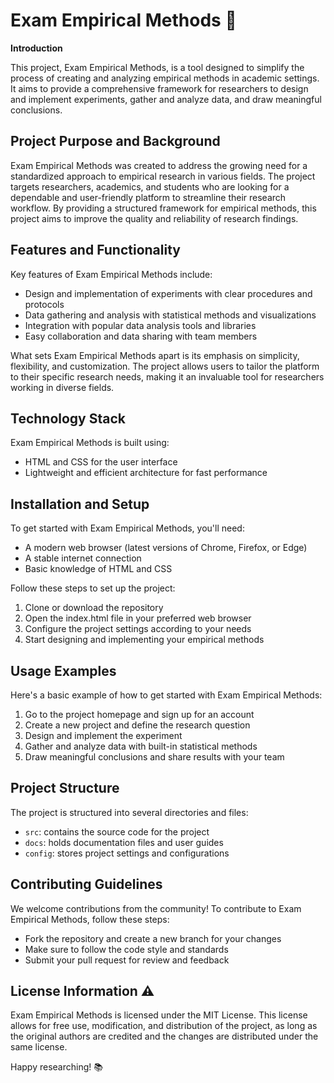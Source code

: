 **Exam Empirical Methods 🚀**
================================

**Introduction**

This project, Exam Empirical Methods, is a tool designed to simplify the process of creating and analyzing empirical methods in academic settings. It aims to provide a comprehensive framework for researchers to design and implement experiments, gather and analyze data, and draw meaningful conclusions.

**Project Purpose and Background**
-----------------------------

Exam Empirical Methods was created to address the growing need for a standardized approach to empirical research in various fields. The project targets researchers, academics, and students who are looking for a dependable and user-friendly platform to streamline their research workflow. By providing a structured framework for empirical methods, this project aims to improve the quality and reliability of research findings.

**Features and Functionality**
-------------------------

Key features of Exam Empirical Methods include:

* Design and implementation of experiments with clear procedures and protocols
* Data gathering and analysis with statistical methods and visualizations
* Integration with popular data analysis tools and libraries
* Easy collaboration and data sharing with team members

What sets Exam Empirical Methods apart is its emphasis on simplicity, flexibility, and customization. The project allows users to tailor the platform to their specific research needs, making it an invaluable tool for researchers working in diverse fields.

**Technology Stack**
-------------------

Exam Empirical Methods is built using:

* HTML and CSS for the user interface
* Lightweight and efficient architecture for fast performance

**Installation and Setup**
-------------------------

To get started with Exam Empirical Methods, you'll need:

* A modern web browser (latest versions of Chrome, Firefox, or Edge)
* A stable internet connection
* Basic knowledge of HTML and CSS

Follow these steps to set up the project:

1. Clone or download the repository
2. Open the index.html file in your preferred web browser
3. Configure the project settings according to your needs
4. Start designing and implementing your empirical methods

**Usage Examples**
-----------------

Here's a basic example of how to get started with Exam Empirical Methods:

1. Go to the project homepage and sign up for an account
2. Create a new project and define the research question
3. Design and implement the experiment
4. Gather and analyze data with built-in statistical methods
5. Draw meaningful conclusions and share results with your team

**Project Structure**
-------------------

The project is structured into several directories and files:

* `src`: contains the source code for the project
* `docs`: holds documentation files and user guides
* `config`: stores project settings and configurations

**Contributing Guidelines**
-------------------------

We welcome contributions from the community! To contribute to Exam Empirical Methods, follow these steps:

* Fork the repository and create a new branch for your changes
* Make sure to follow the code style and standards
* Submit your pull request for review and feedback

**License Information ⚠️**
----------------------

Exam Empirical Methods is licensed under the MIT License. This license allows for free use, modification, and distribution of the project, as long as the original authors are credited and the changes are distributed under the same license.

Happy researching! 📚